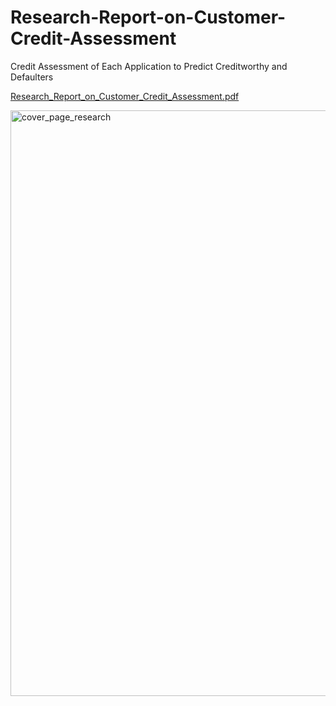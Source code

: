 # Research-Report-on-Customer-Credit-Assessment
Credit Assessment of Each Application to Predict Creditworthy and Defaulters


[Research_Report_on_Customer_Credit_Assessment.pdf](https://github.com/shivansh408/Research-Report-on-Customer-Credit-Assessment/files/14327908/Research_Report_on_Customer_Credit_Assessment.pdf)

<img width="937" alt="cover_page_research" src="https://github.com/shivansh408/Research-Report-on-Customer-Credit-Assessment/assets/76674380/0bad75cf-8b35-47b8-b0db-74b116c145c2">
